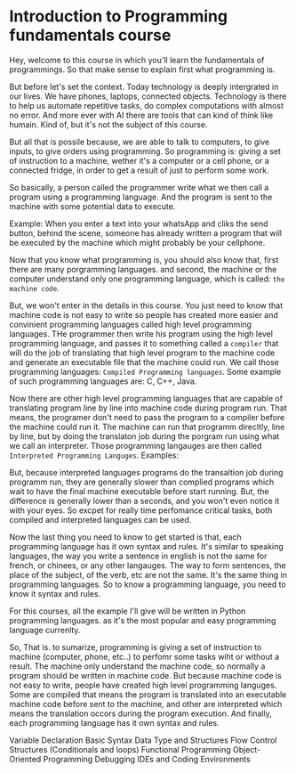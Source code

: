 # Introduction to Programming fundamentals course

Hey, welcome to this course in which you'll learn the fundamentals of programmings.
So that make sense to explain first what programming is.

But before let's set the context.
Today technology is deeply intergrated in our lives. We have phones, laptops, 
connected objects. Technology is there to help us automate repetitive tasks, do
complex computations with almost no error. And more ever with AI there are tools
that can kind of think like humain. Kind of, but it's not the subject of this course.

But all that is possile because, we are able to talk to computers, to give inputs, to give orders
using programming.
So programming is: giving a set of instruction to a machine, wether it's a computer or a cell phone,
or a connected fridge, in order to get a result of just to perform some work.

So basically, a person called the programmer write what we then call a program
using a programming language. And the program is sent to the machine with some
potential data to execute.

Example: When you enter a text into your whatsApp and cliks the send button, behind the scene,
someone has already written a program that will be executed by the machine which might probably be your
cellphone.

Now that you know what programming is, you should also know that,
first there are many porgramming languages.
and second, the machine or the computer understand only one programming language, which is called: `the machine code`.

But, we won't enter in the details in this course. You just need to know that machine code is not easy to write so people
has created more easier and convinient programming languages called high level programming languages.
THe programmer then write his program using the high level programming language, and passes it to something called a `compiler` that
will do the job of translating that high level program to the machine code and generate an executable file that the machine could run.
We call those programming languages: `Compiled Programming languages`.
Some example of such programming languages are: C, C++, Java.

Now there are other high level programming languages that are capable of translating program line by line into machine code
during program run. That means, the programer don't need to pass the program to a compiler before the machine could run it.
The machine can run that programm direcltly, line by line, but by doing the translaton job during the porgram run using what we call
an interpreter.
Those programming langauges are then called `Interpreted Programming Languges`.
Examples:

But, because interpreted languages programs do the transaltion job during programm run, they are generally slower than complied programs
which wait to have the final machine executable before start running. But, the difference is generally lower than a seconds, and you won't even notice
it with your eyes.
So excpet for really time perfomance critical tasks, both compiled and interpreted languages can be used.


Now the last thing you need to know to get started is that, each programming language has it own syntax and rules.
It's similar to speaking languages, the way you write a sentence in english is not the same for french, or chinees, or any other langauges.
The way to form sentences, the place of the subject, of the verb, etc are not the same.
It's the same thing in programming languages.
So to know a programming language, you need to know it syntax and rules.

For this courses, all the example I'll give will be written in Python programming languages. as it's the most popular and easy
programming language currenlty.



So, That is. to sumarize, programming is giving a set of instruction to machine (computer, phone, etc..) to perfomr some tasks wiht or without a result.
The machine only understand the machine code, so normally a program should be written in machine code.
But because machine code is not easy to write, people have created high level programming languges. Some are compiled that means the
program is translated into an executable machine code before sent to the machine,
and other are interpreted which means the translation occors during the program execution.
And finally, each programming language has it own syntax and rules.




Variable Declaration
Basic Syntax
Data Type and Structures
Flow Control Structures (Conditionals and loops)
Functional Programming
Object-Oriented Programming
Debugging
IDEs and Coding Environments

